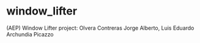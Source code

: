 # window_lifter
(AEP) Window Lifter project: Olvera Contreras Jorge Alberto, Luis Eduardo Archundia Picazzo
